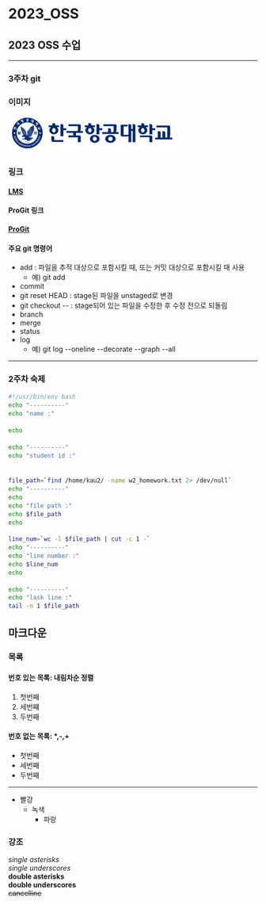 # 2023_OSS
## 2023 OSS 수업
***
### 3주차 git
### 이미지
![kau.png](https://github.com/iresy/2023_OSS/blob/main/img/kau/kau.png?raw=true)
### 링크
#### [LMS](https://lms.kau.ac.kr/ "항공대학교 강의관리시스템")
#### ProGit 링크
#### [ProGit](https://git-scm.com/book/ko/v2/ "git 문서, 한국어")
#### 주요 git 명령어
* add : 파일을 추적 대상으로 포함시킬 때, 또는 커밋 대상으로 포함시킬 때 사용
	- 예) git add
* commit
* git reset HEAD : stage된 파일을 unstaged로 변경
* git checkout -- : stage되어 있는 파일을 수정한 후 수정 전으로 되돌림
* branch
* merge
* status
* log
	- 예) git log --oneline --decorate --graph --all
***
### 2주차 숙제
```bash
#!/usr/bin/env bash
echo "----------"
echo "name :"

echo

echo "----------"
echo "student id :"


file_path=`find /home/kau2/ -name w2_homework.txt 2> /dev/null`
echo "----------"
echo
echo "file path :"
echo $file_path
echo

line_num=`wc -l $file_path | cut -c 1 -`
echo "----------"
echo "line number :"
echo $line_num
echo

echo "----------"
echo "lask line :"
tail -n 1 $file_path
```
## 마크다운
### 목록
#### 번호 있는 목록: 내림차순 정렬
1. 첫번째
2. 세번쨰
3. 두번째
#### 번호 없는 목록: *,-,+
* 첫번째
* 세번째
* 두번째
***
* 빨강
	* 녹색
		* 파랑
### 강조
*single asterisks*    
_single underscores_    
**double asterisks**    
__double underscores__    
~~cancelline~~    



